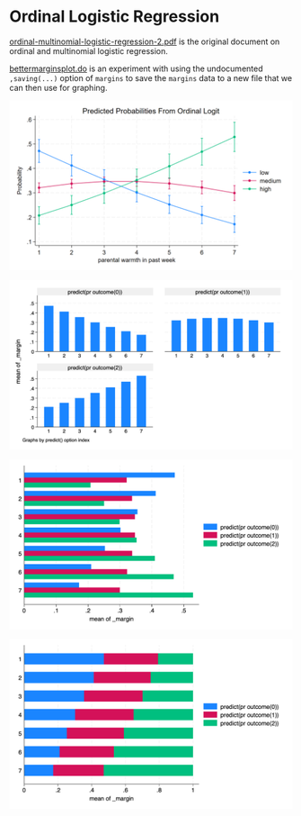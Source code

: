 # Ordinal Logistic Regression

[ordinal-multinomial-logistic-regression-2.pdf](ordinal-multinomial-logistic-regression-2.pdf) is the original document on ordinal and multinomial logistic regression.

[bettermarginsplot.do](bettermarginsplot.do) is an experiment with using the undocumented `,saving(...)` option of `margins` to save the `margins` data to a new file that we can then use for graphing.

![traditional marginsplot of ordinal logistic regression (1)](myologit.png)

![alternative plot of margins 2](myologit2.png)

![alternative plot of margins 3](myologit3.png)

![alternative plot of margins 4](myologit4.png)




